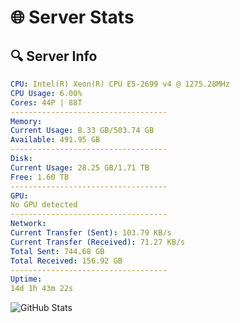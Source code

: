 # 🌐 Server Stats
## 🔍 Server Info
```yaml
CPU: Intel(R) Xeon(R) CPU E5-2699 v4 @ 1275.28MHz
CPU Usage: 6.00%
Cores: 44P | 88T
-----------------------------------
Memory:
Current Usage: 8.33 GB/503.74 GB
Available: 491.95 GB
-----------------------------------
Disk:
Current Usage: 28.25 GB/1.71 TB
Free: 1.60 TB
-----------------------------------
GPU:
No GPU detected
-----------------------------------
Network:
Current Transfer (Sent): 103.79 KB/s
Current Transfer (Received): 71.27 KB/s
Total Sent: 744.68 GB
Total Received: 156.92 GB
-----------------------------------
Uptime:
14d 1h 43m 22s
```
![GitHub Stats](https://img.shields.io/badge/Updated-2025-05-03_18:52:10-blue)